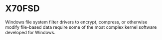 # X70FSD
Windows file system filter drivers to encrypt, compress, or otherwise modify file-based data require some of the most complex kernel software developed for Windows.
